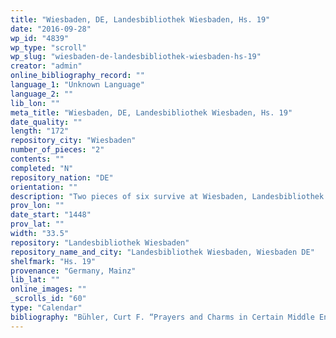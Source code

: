 ```yaml
---
title: "Wiesbaden, DE, Landesbibliothek Wiesbaden, Hs. 19"
date: "2016-09-28"
wp_id: "4839"
wp_type: "scroll"
wp_slug: "wiesbaden-de-landesbibliothek-wiesbaden-hs-19"
creator: "admin"
online_bibliography_record: ""
language_1: "Unknown Language"
language_2: ""
lib_lon: ""
meta_title: "Wiesbaden, DE, Landesbibliothek Wiesbaden, Hs. 19"
date_quality: ""
length: "172"
repository_city: "Wiesbaden"
number_of_pieces: "2"
contents: ""
completed: "N"
repository_nation: "DE"
orientation: ""
description: "Two pieces of six survive at Wiesbaden, Landesbibliothek."
prov_lon: ""
date_start: "1448"
prov_lat: ""
width: "33.5"
repository: "Landesbibliothek Wiesbaden"
repository_name_and_city: "Landesbibliothek Wiesbaden, Wiesbaden DE"
shelfmark: "Hs. 19"
provenance: "Germany, Mainz"
lib_lat: ""
online_images: ""
_scrolls_id: "60"
type: "Calendar"
bibliography: "Bühler, Curt F. “Prayers and Charms in Certain Middle English Scrolls.” Speculum 39, no. 2 (1964): 270–78.<br/> Ruppel, Aloys. Johannes Gutenberg. Sein Legen Und Sein Werk. 2nd ed. Berlin: Gebr. Mann, 1947. p. 121-3."
---
```



